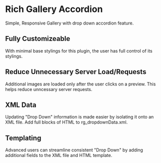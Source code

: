 # Rich Gallery Accordion

Simple, Responsive Gallery with drop down accordion feature.

## Fully Customizeable
With minimal base stylings for this plugin, the user has full control of its stylings.

## Reduce Unnecessary Server Load/Requests 
Additional images are loaded only after the user clicks on a preview. This helps reduce unncessary server requests.

## XML Data 
Updating "Drop Down" information is made easier by isolating it onto an XML file. Add full blocks of HTML to rg_dropdownData.xml.  

## Templating
Advanced users can streamline consistent "Drop Down" by adding additional fields to the XML file and HTML template.
